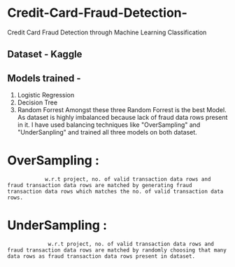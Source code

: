 # Credit-Card-Fraud-Detection-
Credit Card Fraud Detection through Machine Learning Classification 
## Dataset - Kaggle
## Models trained -
  1. Logistic Regression
  2. Decision Tree
  3. Random Forrest
Amongst these three Random Forrest is the best Model.
As dataset is highly imbalanced because lack of fraud data rows present in it. I have used balancing techniques like "OverSampling" and "UnderSanpling" and trained all three models on both dataset.
# OverSampling : 
                w.r.t project, no. of valid transaction data rows and fraud transaction data rows are matched by generating fraud transaction data rows which matches the no. of valid transaction data rows.
# UnderSampling :
                 w.r.t project, no. of valid transaction data rows and fraud transaction data rows are matched by randomly choosing that many data rows as fraud transaction data rows present in dataset.
